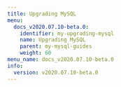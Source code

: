 ```yaml
---
title: Upgrading MySQL
menu:
  docs_v2020.07.10-beta.0:
    identifier: my-upgrading-mysql
    name: Upgrading MySQL
    parent: my-mysql-guides
    weight: 60
menu_name: docs_v2020.07.10-beta.0
info:
  version: v2020.07.10-beta.0
---
```


